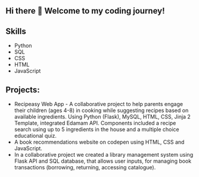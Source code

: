 ## Hi there 👋 Welcome to my coding journey!

## Skills
* Python
* SQL
* CSS
* HTML
* JavaScript

## Projects:
* Recipeasy Web App - A collaborative project to help parents engage their children (ages 4-8) in cooking while suggesting recipes based on available ingredients. Using Python (Flask), MySQL, HTML, CSS, Jinja 2 Template, integrated Edamam API. Components included a recipe search using up to 5 ingredients in the house and a multiple choice educational quiz.
* A book recommendations website on codepen using HTML, CSS and JavaScript.
* In a collaborative project we created a library management system using Flask API and SQL database, that allows user inputs, for managing book transactions (borrowing, returning, accessing catalogue).

<!--
**ElinorE23/ElinorE23** is a ✨ _special_ ✨ repository because its `README.md` (this file) appears on your GitHub profile.

Here are some ideas to get you started:

- 🔭 I’m currently working on ...
- 🌱 I’m currently learning ...
- 👯 I’m looking to collaborate on ...
- 🤔 I’m looking for help with ...
- 💬 Ask me about ...
- 📫 How to reach me: ...
- 😄 Pronouns: ...
- ⚡ Fun fact: ...
-->
